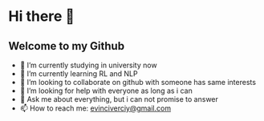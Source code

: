 # Hi there 👋
## Welcome to my Github

- 🔭 I’m currently studying in university now
- 🌱 I’m currently learning RL and NLP
- 👯 I’m looking to collaborate on github with someone has same interests
- 🤔 I’m looking for help with everyone as long as i can
- 💬 Ask me about everything, but i can not promise to answer
- 📫 How to reach me: evinciverciy@gmail.com


<!--
**EEvinci/EEvinci** is a ✨ _special_ ✨ repository because its `README.md` (this file) appears on your GitHub profile.

Here are some ideas to get you started:

- 🔭 I’m currently working on ...
- 🌱 I’m currently learning ...
- 👯 I’m looking to collaborate on ...
- 🤔 I’m looking for help with ...
- 💬 Ask me about ...
- 📫 How to reach me: ...
- 😄 Pronouns: ...
- ⚡ Fun fact: ...
-->
